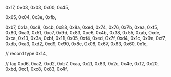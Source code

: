 0x17, 0x03, 0x03, 0x00, 0x45,

0x65, 0x04, 0x3e, 0xfb,

0xb7, 0x1a, 0xc8, 0xcb, 0x88, 0x8a, 0xed, 0x74, 0x76, 0x7b, 0xea,
0xf5, 0x80, 0xa3, 0x51, 0xc7, 0x9d, 0x83, 0xe6, 0x4b, 0x38,
0x55, 0xab, 0xde, 0xca, 0x13, 0x3a, 0xbf, 0x11, 0x05, 0xf4,
0xed, 0x7f, 0xd4, 0x1c, 0x9e, 0xf7, 0xdb, 0xa3, 0xd2, 0xd9,
0x90, 0x8e, 0x08, 0x67, 0x63, 0x60, 0x1c,

// record type
0x14,

// tag
0xd6, 0xa2, 0xd2, 0xb7, 0xaa, 0x2f, 0x83, 0x2c, 0x4e, 0x12,
0x20, 0xbd, 0xc1, 0xc8, 0x83, 0x4f,